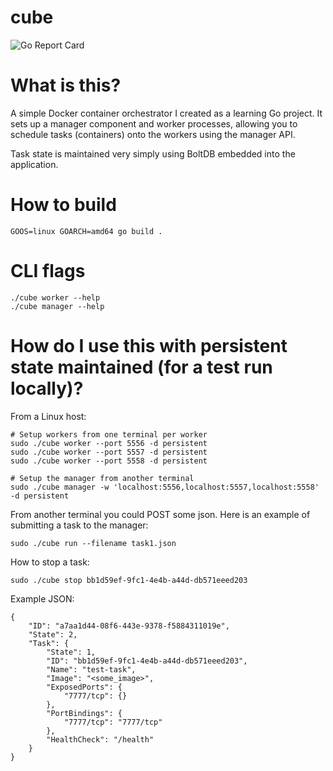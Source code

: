 # cube
![Go Report Card](https://goreportcard.com/badge/github.com/kubernetes/kubernetes)

# What is this?

A simple Docker container orchestrator I created as a learning Go project.
It sets up a manager component and worker processes, allowing you to schedule
tasks (containers) onto the workers using the manager API.

Task state is maintained very simply using BoltDB embedded into the application.


# How to build

```
GOOS=linux GOARCH=amd64 go build .
```

# CLI flags

```
./cube worker --help
./cube manager --help
```

# How do I use this with persistent state maintained (for a test run locally)?

From a Linux host:

```
# Setup workers from one terminal per worker
sudo ./cube worker --port 5556 -d persistent
sudo ./cube worker --port 5557 -d persistent
sudo ./cube worker --port 5558 -d persistent
```

```
# Setup the manager from another terminal
sudo ./cube manager -w 'localhost:5556,localhost:5557,localhost:5558' -d persistent
```

From another terminal you could POST some json. Here is an example of submitting a task to the manager:

```
sudo ./cube run --filename task1.json
```

How to stop a task:

```
sudo ./cube stop bb1d59ef-9fc1-4e4b-a44d-db571eeed203
```

Example JSON:

```
{
    "ID": "a7aa1d44-08f6-443e-9378-f5884311019e",
    "State": 2,
    "Task": {
        "State": 1,
        "ID": "bb1d59ef-9fc1-4e4b-a44d-db571eeed203",
        "Name": "test-task",
        "Image": "<some_image>",
        "ExposedPorts": {
            "7777/tcp": {}
        },
        "PortBindings": {
            "7777/tcp": "7777/tcp"
        },
        "HealthCheck": "/health"
    }
}
```
